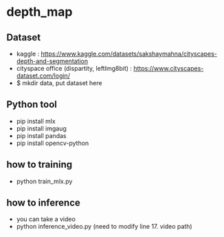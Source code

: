 # depth_map

## Dataset
* kaggle : https://www.kaggle.com/datasets/sakshaymahna/cityscapes-depth-and-segmentation
* cityspace office (dispartity, leftImg8bit) : https://www.cityscapes-dataset.com/login/
* $ mkdir data, put dataset here

## Python tool
* pip install mlx
* pip install imgaug
* pip install pandas
* pip install opencv-python

## how to training
* python train_mlx.py

## how to inference
* you can take a video
* python inference_video.py (need to modify line 17. video path)
